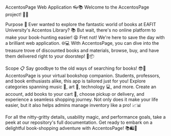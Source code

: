 AccentosPage Web Application 👓📚
Welcome to the AccentosPage project! 🚀📖

Purpose 🎯
Ever wanted to explore the fantastic world of books at EAFIT University's Accentos Library? 📚 But wait, there's no online platform to make your book-hunting easier! 😩 Fret not! We're here to save the day with a brilliant web application. 🌐💻 With AccentosPage, you can dive into the treasure trove of discounted books and materials, browse, buy, and have them delivered right to your doorstep! 🚚📦

Scope 📋
Say goodbye to the old ways of searching for books! 😎📖 AccentosPage is your virtual bookshop companion. Students, professors, and book enthusiasts alike, this app is tailored just for you! Explore categories spanning music 🎵, art 🎨, technology 💻, and more. Create an account, add books to your cart 🛒, choose pickup or delivery, and experience a seamless shopping journey. Not only does it make your life easier, but it also helps admins manage inventory like a pro! 📈📊

For all the nitty-gritty details, usability magic, and performance goals, take a peek at our repository's full documentation. Get ready to embark on a delightful book-shopping adventure with AccentosPage! 📚🛍️🌟




